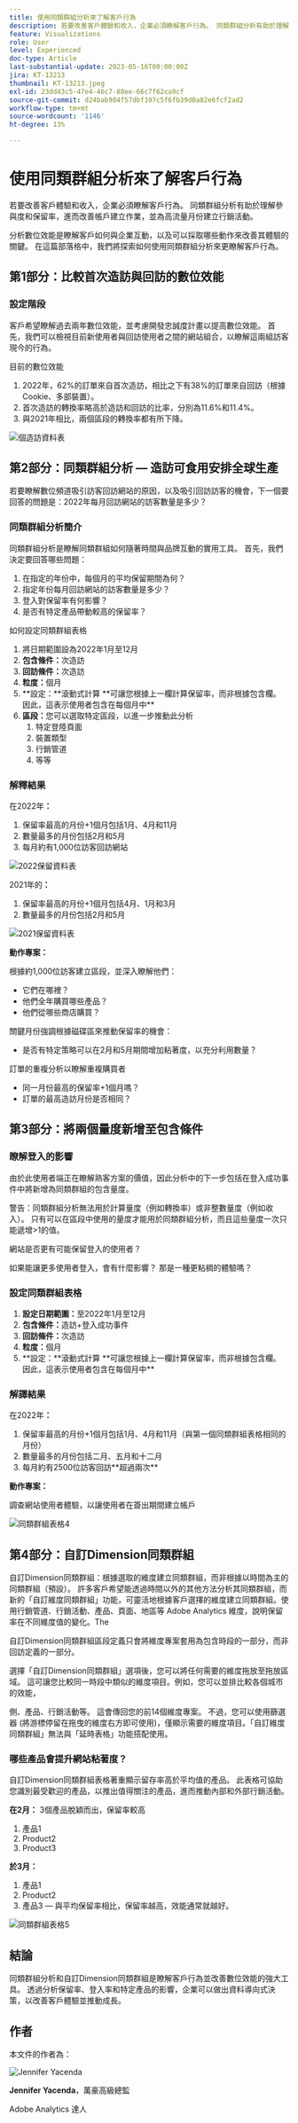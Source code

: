 ```yaml
---
title: 使用同類群組分析來了解客戶行為
description: 若要改善客戶體驗和收入，企業必須瞭解客戶行為。 同類群組分析有助於理解參與度和保留率，進而改善帳戶建立作業，並為高流量月份建立行銷活動。
feature: Visualizations
role: User
level: Experienced
doc-type: Article
last-substantial-update: 2023-05-16T00:00:00Z
jira: KT-13213
thumbnail: KT-13213.jpeg
exl-id: 23dd43c5-47e4-46c7-88ee-66c7f62ca9cf
source-git-commit: d24bab984f57dbf197c5f6fb39d0a82e6fcf2ad2
workflow-type: tm+mt
source-wordcount: '1146'
ht-degree: 13%

---
```


# 使用同類群組分析來了解客戶行為

若要改善客戶體驗和收入，企業必須瞭解客戶行為。 同類群組分析有助於理解參與度和保留率，進而改善帳戶建立作業，並為高流量月份建立行銷活動。

分析數位效能是瞭解客戶如何與企業互動，以及可以採取哪些動作來改善其體驗的關鍵。 在這篇部落格中，我們將探索如何使用同類群組分析來更瞭解客戶行為。

## 第1部分：比較首次造訪與回訪的數位效能

### 設定階段

客戶希望瞭解過去兩年數位效能，並考慮開發忠誠度計畫以提高數位效能。 首先，我們可以檢視目前新使用者與回訪使用者之間的網站組合，以瞭解這兩組訪客現今的行為。

目前的數位效能

1. 2022年，62%的訂單來自首次造訪，相比之下有38%的訂單來自回訪（根據Cookie、多部裝置）。
1. 首次造訪的轉換率略高於造訪和回訪的比率，分別為11.6%和11.4%。
1. 與2021年相比，兩個區段的轉換率都有所下降。

![個造訪資料表](assets/cohort1.png)

## 第2部分：同類群組分析 — 造訪可食用安排全球生產

若要瞭解數位頻道吸引訪客回訪網站的原因，以及吸引回訪訪客的機會，下一個要回答的問題是：2022年每月回訪網站的訪客數量是多少？

### 同類群組分析簡介

同類群組分析是瞭解同類群組如何隨著時間與品牌互動的實用工具。 首先，我們決定要回答哪些問題：

1. 在指定的年份中，每個月的平均保留期間為何？
1. 指定年份每月回訪網站的訪客數量是多少？
1. 登入對保留率有何影響？
1. 是否有特定產品帶動較高的保留率？

如何設定同類群組表格

1. 將日期範圍設為2022年1月至12月
1. **包含條件：**&#x200B;次造訪
1. **回訪條件：**&#x200B;次造訪
1. **粒度：**&#x200B;個月
1. **設定：**滾動式計算
\*\*可讓您根據上一欄計算保留率，而非根據包含欄。 因此，這表示使用者包含在每個月中\*\*
1. **區段：**&#x200B;您可以選取特定區段，以進一步推動此分析
   1. 特定登陸頁面
   1. 裝置類型
   1. 行銷管道
   1. 等等

### 解釋結果

在2022年&#x200B;**：**

1) 保留率最高的月份+1個月包括1月、4月和11月
1) 數量最多的月份包括2月和5月
1) 每月約有1,000位訪客回訪網站

![2022保留資料表](assets/cohort2.png)

2021年的&#x200B;**：**

1) 保留率最高的月份+1個月包括4月、1月和3月
1) 數量最多的月份包括2月和5月

![2021保留資料表](assets/cohort3.png)

**動作專案：**

根據約1,000位訪客建立區段，並深入瞭解他們：

- 它們在哪裡？
- 他們全年購買哪些產品？
- 他們從哪些商店購買？

關鍵月份強調根據磁碟區來推動保留率的機會：

- 是否有特定策略可以在2月和5月期間增加粘著度，以充分利用數量？

訂單的重複分析以瞭解重複購買者

- 同一月份最高的保留率+1個月嗎？
- 訂單的最高造訪月份是否相同？

## 第3部分：將兩個量度新增至包含條件

### 瞭解登入的影響

由於此使用者端正在瞭解熟客方案的價值，因此分析中的下一步包括在登入成功事件中將新增為同類群組的包含量度。

警告：同類群組分析無法用於計算量度（例如轉換率）或非整數量度（例如收入）。 只有可以在區段中使用的量度才能用於同類群組分析，而且這些量度一次只能遞增>1的值。

網站是否更有可能保留登入的使用者？

如果能讓更多使用者登入，會有什麼影響？ 那是一種更粘稠的體驗嗎？

### 設定同類群組表格

1. **設定日期範圍：**&#x200B;至2022年1月至12月
1. **包含條件：**&#x200B;造訪+登入成功事件
1. **回訪條件：**&#x200B;次造訪
1. **粒度：**&#x200B;個月
1. **設定：**滾動式計算
\*\*可讓您根據上一欄計算保留率，而非根據包含欄。 因此，這表示使用者包含在每個月中\*\*

### 解譯結果

在2022年&#x200B;**：**

1) 保留率最高的月份+1個月包括1月、4月和11月（與第一個同類群組表格相同的月份）
1) 數量最多的月份包括二月、五月和十二月
1) 每月約有2500位訪客回訪\*\*超過兩次\*\*

**動作專案：**

調查網站使用者體驗，以讓使用者在簽出期間建立帳戶

![同類群組表格4](assets/cohort4.png)

## 第4部分：自訂Dimension同類群組

自訂Dimension同類群組：根據選取的維度建立同類群組，而非根據以時間為主的同類群組（預設）。 許多客戶希望能透過時間以外的其他方法分析其同類群組，而新的「自訂維度同類群組」功能，可靈活地根據客戶選擇的維度建立同類群組。使用行銷管道、行銷活動、產品、頁面、地區等 Adobe Analytics 維度，說明保留率在不同維度值的變化。The

自訂Dimension同類群組區段定義只會將維度專案套用為包含時段的一部分，而非回訪定義的一部分。

選擇「自訂Dimension同類群組」選項後，您可以將任何需要的維度拖放至拖放區域。 這可讓您比較同一時段中類似的維度項目。例如，您可以並排比較各個城市的效能，

側、產品、行銷活動等。 這會傳回您的前14個維度專案。 不過，您可以使用篩選器 (將游標停留在拖曳的維度右方即可使用)，僅顯示需要的維度項目。「自訂維度同類群組」無法與「延時表格」功能搭配使用。

### 哪些產品會提升網站粘著度？

自訂Dimension同類群組表格著重顯示留存率高於平均值的產品。  此表格可協助您識別最受歡迎的產品，以推出值得關注的產品，進而推動內部和外部行銷活動。

**在2月：** 3個產品脫穎而出，保留率較高

1) 產品1
1) Product2
1) Product3

**於3月：**

1) 產品1
1) Product2
1) 產品3 — 與平均保留率相比，保留率越高，效能通常就越好。

![同類群組表格5](assets/cohort5.png)

## 結論

同類群組分析和自訂Dimension同類群組是瞭解客戶行為並改善數位效能的強大工具。 透過分析保留率、登入率和特定產品的影響，企業可以做出資料導向式決策，以改善客戶體驗並推動成長。

## 作者

本文件的作者為：

![Jennifer Yacenda](assets/jennifer-yacenda.png)

**Jennifer Yacenda**，萬豪高級總監

Adobe Analytics 達人
